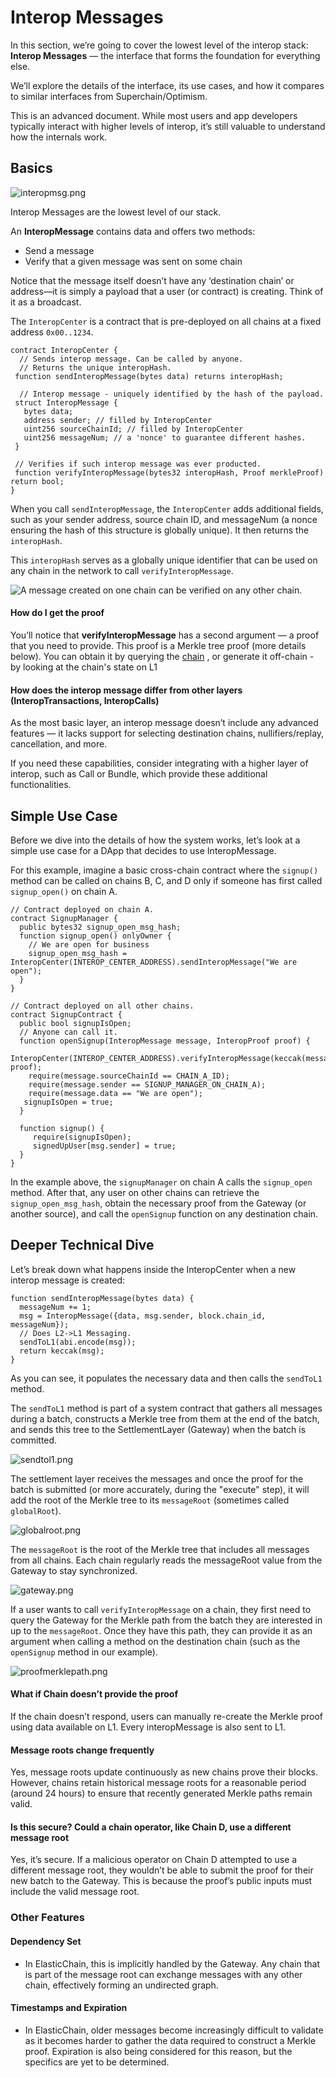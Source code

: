 # Interop Messages

In this section, we’re going to cover the lowest level of the interop stack: **Interop Messages** — the interface that
forms the foundation for everything else.

We’ll explore the details of the interface, its use cases, and how it compares to similar interfaces from
Superchain/Optimism.

This is an advanced document. While most users and app developers typically interact with higher levels of interop, it’s
still valuable to understand how the internals work.

## Basics

![interopmsg.png](../img/interopmsg.png)

Interop Messages are the lowest level of our stack.

An **InteropMessage** contains data and offers two methods:

- Send a message
- Verify that a given message was sent on some chain

Notice that the message itself doesn’t have any ‘destination chain’ or address—it is simply a payload that a user (or
contract) is creating. Think of it as a broadcast.

The `InteropCenter` is a contract that is pre-deployed on all chains at a fixed address `0x00..1234`.

```solidity
contract InteropCenter {
  // Sends interop message. Can be called by anyone.
  // Returns the unique interopHash.
 function sendInteropMessage(bytes data) returns interopHash;

  // Interop message - uniquely identified by the hash of the payload.
 struct InteropMessage {
   bytes data;
   address sender; // filled by InteropCenter
   uint256 sourceChainId; // filled by InteropCenter
   uint256 messageNum; // a 'nonce' to guarantee different hashes.
 }

 // Verifies if such interop message was ever producted.
 function verifyInteropMessage(bytes32 interopHash, Proof merkleProof) return bool;
}
```

When you call `sendInteropMessage`, the `InteropCenter` adds additional fields, such as your sender address, source
chain ID, and messageNum (a nonce ensuring the hash of this structure is globally unique). It then returns the
`interopHash`.

This `interopHash` serves as a globally unique identifier that can be used on any chain in the network to call
`verifyInteropMessage`.

![A message created on one chain can be verified on any other chain.](../img/verifyinteropmsg.png)

#### How do I get the proof

You’ll notice that **verifyInteropMessage** has a second argument — a proof that you need to provide. This proof is a
Merkle tree proof (more details below). You can obtain it by querying the
[chain](https://docs.zksync.io/build/api-reference/zks-rpc#zks_getl2tol1msgproof) , or generate it off-chain - by
looking at the chain's state on L1

#### How does the interop message differ from other layers (InteropTransactions, InteropCalls)

As the most basic layer, an interop message doesn’t include any advanced features — it lacks support for selecting
destination chains, nullifiers/replay, cancellation, and more.

If you need these capabilities, consider integrating with a higher layer of interop, such as Call or Bundle, which
provide these additional functionalities.

## Simple Use Case

Before we dive into the details of how the system works, let’s look at a simple use case for a DApp that decides to use
InteropMessage.

For this example, imagine a basic cross-chain contract where the `signup()` method can be called on chains B, C, and D
only if someone has first called `signup_open()` on chain A.

```solidity
// Contract deployed on chain A.
contract SignupManager {
  public bytes32 signup_open_msg_hash;
  function signup_open() onlyOwner {
    // We are open for business
    signup_open_msg_hash = InteropCenter(INTEROP_CENTER_ADDRESS).sendInteropMessage("We are open");
  }
}

// Contract deployed on all other chains.
contract SignupContract {
  public bool signupIsOpen;
  // Anyone can call it.
  function openSignup(InteropMessage message, InteropProof proof) {
    InteropCenter(INTEROP_CENTER_ADDRESS).verifyInteropMessage(keccak(message), proof);
    require(message.sourceChainId == CHAIN_A_ID);
    require(message.sender == SIGNUP_MANAGER_ON_CHAIN_A);
    require(message.data == "We are open");
   signupIsOpen = true;
  }

  function signup() {
     require(signupIsOpen);
     signedUpUser[msg.sender] = true;
  }
}
```

In the example above, the `signupManager` on chain A calls the `signup_open` method. After that, any user on other
chains can retrieve the `signup_open_msg_hash`, obtain the necessary proof from the Gateway (or another source), and
call the `openSignup` function on any destination chain.

## Deeper Technical Dive

Let’s break down what happens inside the InteropCenter when a new interop message is created:

```solidity
function sendInteropMessage(bytes data) {
  messageNum += 1;
  msg = InteropMessage({data, msg.sender, block.chain_id, messageNum});
  // Does L2->L1 Messaging.
  sendToL1(abi.encode(msg));
  return keccak(msg);
}
```

As you can see, it populates the necessary data and then calls the `sendToL1` method.

The `sendToL1` method is part of a system contract that gathers all messages during a batch, constructs a Merkle tree
from them at the end of the batch, and sends this tree to the SettlementLayer (Gateway) when the batch is committed.

![sendtol1.png](../img/sendtol1.png)

The settlement layer receives the messages and once the proof for the batch is submitted (or more accurately, during the
"execute" step), it will add the root of the Merkle tree to its `messageRoot` (sometimes called `globalRoot`).

![globalroot.png](../img/globalroot.png)

The `messageRoot` is the root of the Merkle tree that includes all messages from all chains. Each chain regularly reads
the messageRoot value from the Gateway to stay synchronized.

![gateway.png](../img/gateway.png)

If a user wants to call `verifyInteropMessage` on a chain, they first need to query the Gateway for the Merkle path from
the batch they are interested in up to the `messageRoot`. Once they have this path, they can provide it as an argument
when calling a method on the destination chain (such as the `openSignup` method in our example).

![proofmerklepath.png](../img/proofmerklepath.png)

#### What if Chain doesn’t provide the proof

If the chain doesn’t respond, users can manually re-create the Merkle proof using data available on L1. Every
interopMessage is also sent to L1.

#### Message roots change frequently

Yes, message roots update continuously as new chains prove their blocks. However, chains retain historical message roots
for a reasonable period (around 24 hours) to ensure that recently generated Merkle paths remain valid.

#### Is this secure? Could a chain operator, like Chain D, use a different message root

Yes, it’s secure. If a malicious operator on Chain D attempted to use a different message root, they wouldn’t be able to
submit the proof for their new batch to the Gateway. This is because the proof’s public inputs must include the valid
message root.

### Other Features

#### Dependency Set

- In ElasticChain, this is implicitly handled by the Gateway. Any chain that is part of the message root can exchange
  messages with any other chain, effectively forming an undirected graph.

#### Timestamps and Expiration

- In ElasticChain, older messages become increasingly difficult to validate as it becomes harder to gather the data
  required to construct a Merkle proof. Expiration is also being considered for this reason, but the specifics are yet
  to be determined.
